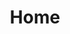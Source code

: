 ---
title: Home
layout: home
collection: projects
hero_cover: true
hero_title: Hi, I'm Charlie
hero_text: "Computer Science student at the University of Sheffield.<br><br>Open-source software developer.<br>Musician and composer."
hero_img_round: /assets/img/headshot-september-2017.jpg
hero_social: true
hero_social_github: https://github.com/charlielee
hero_social_linkedin: https://linkedin.com/in/charlesrjlee
hero_social_email: http://charlielee.uk/contact
---